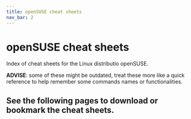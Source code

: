 ```yaml
---
title: openSUSE cheat sheets
nav_bar: 2
---
```


# openSUSE cheat sheets

Index of cheat sheets for the Linux distributio openSUSE.

**ADVISE**: some of these might be outdated, treat these more like a quick reference to help remember some commands names or functionalities.

See the following pages to download or bookmark the cheat sheets.
---